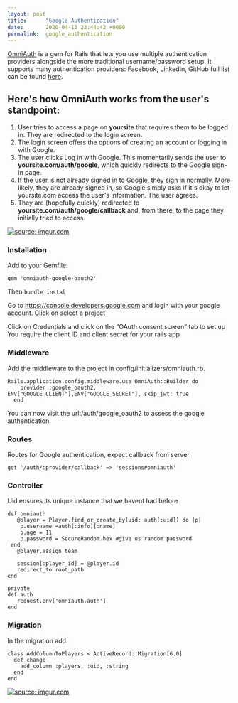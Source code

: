 ```yaml
---
layout: post
title:      "Google Authentication"
date:       2020-04-13 23:44:42 +0000
permalink:  google_authentication
---
```



[OmniAuth](https://github.com/omniauth/omniauth) is a gem for Rails that lets you use multiple authentication providers alongside the more traditional username/password setup. It supports many authentication providers: Facebook, LinkedIn, GitHub full list can be found [here](https://github.com/omniauth/omniauth/wiki/List-of-Strategies). 
## Here's how OmniAuth works from the user's standpoint:
1. User tries to access a page on **yoursite** that requires them to be logged in. They are redirected to the login screen.
2. The login screen offers the options of creating an account or logging in with Google.
3. The user clicks Log in with Google. This momentarily sends the user to **yoursite.com/auth/google**, which quickly redirects to the Google sign-in page.
4. If the user is not already signed in to Google, they sign in normally. More likely, they are already signed in, so Google simply asks if it's okay to let yoursite.com access the user's information. The user agrees.
5. They are (hopefully quickly) redirected to **yoursite.com/auth/google/callback** and, from there, to the page they initially tried to access.


<a href="https://imgur.com/MMPRGi0"><img src="https://i.imgur.com/MMPRGi0h.png" title="source: imgur.com" /></a>

### Installation
Add to your Gemfile:
```
gem 'omniauth-google-oauth2'
```
Then `bundle instal`

Go to https://console.developers.google.com and login with your google account.
Click on select a project

Click on Credentials and click on the “OAuth consent screen” tab to set up
You require the client ID and client secret for your rails app

### Middleware
Add the middleware to the project in config/initializers/omniauth.rb.
```
Rails.application.config.middleware.use OmniAuth::Builder do
    provider :google_oauth2, ENV["GOOGLE_CLIENT"],ENV["GOOGLE_SECRET"], skip_jwt: true
  end
```
You can now visit the url:/auth/google_oauth2 to assess the google authentication.

### Routes
Routes for Google authentication, expect callback from server 

 `get '/auth/:provider/callback' => 'sessions#omniauth'` 
 
 ### Controller
 
Uid ensures its unique instance that we havent had before 
 
 ```
def omniauth
    @player = Player.find_or_create_by(uid: auth[:uid]) do |p|  
     p.username =auth[:info][:name] 
     p.age = 11
     p.password = SecureRandom.hex #give us random password 
  end
    @player.assign_team
  
    session[:player_id] = @player.id
    redirect_to root_path
end

private
def auth
    request.env['omniauth.auth']
end
````
### Migration
In the migration add:

```
class AddColumnToPlayers < ActiveRecord::Migration[6.0]
  def change
    add_column :players, :uid, :string
  end
end

```


<a href="https://imgur.com/LhjYU6E"><img src="https://i.imgur.com/LhjYU6El.jpg" title="source: imgur.com" /></a>





